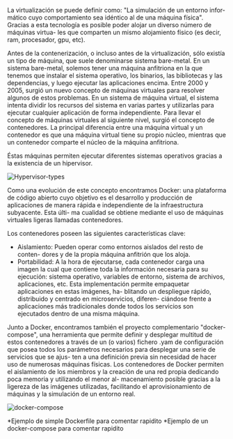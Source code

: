 La virtualización se puede definir como: "La simulación de un entorno infor-
mático cuyo comportamiento sea idéntico al de una máquina física". Gracias a
esta tecnología es posible poder alojar un diverso número de máquinas virtua-
les que comparten un mismo alojamiento físico (es decir, ram, procesador, gpu,
etc).

Antes de la contenerización, o incluso antes de la virtualización, sólo existía un tipo de máquina, que suele denominarse sistema bare-metal.
En un sistema bare-metal, solemos tener una máquina anfitriona en la que tenemos que instalar el sistema operativo, los binarios, las bibliotecas y las dependencias, y luego ejecutar las aplicaciones encima.
Entre 2000 y 2005, surgió un nuevo concepto de máquinas virtuales para resolver algunos de estos problemas.
En un sistema de máquina virtual, el sistema intenta dividir los recursos del sistema en varias partes y utilizarlas para ejecutar cualquier aplicación de forma independiente.
Para llevar el concepto de máquinas virtuales al siguiente nivel, surgió el concepto de contenedores.
La principal diferencia entre una máquina virtual y un contenedor es que una máquina virtual tiene su propio núcleo, mientras que un contenedor comparte el núcleo de la máquina anfitriona.

Éstas máquinas permiten ejecutar diferentes sistemas operativos gracias a la
existencia de un hipervisor.

![Hypervisor-types](https://github.com/javisantossanchez/GrandesVolumenesDeDatos/assets/47392657/5f795e11-0a98-4f83-b6e5-5d3b84b81635)


Como una evolución de este concepto encontramos Docker: una plataforma
de código abierto cuyo objetivo es el desarrollo y producción de aplicaciones
de manera rápida e independiente de la infraestructura subyacente. Esta últi-
ma cualidad se obtiene mediante el uso de máquinas virtuales ligeras llamadas
contenedores.

Los contenedores poseen las siguientes características clave:
- Aislamiento: Pueden operar como entornos aislados del resto de conten-
dores y de la propia máquina anfitrión que los aloja.
- Portabilidad: A la hora de ejecutarse, cada contenedor carga una imagen la
cual que contiene toda la información necesaria para su ejecución: sistema
operativo, variables de entorno, sistema de archivos, aplicaciones, etc.
Esta implementación permite empaquetar aplicaciones en estas imágenes, ha-
blitando un despliegue rápido, distribuido y centrado en microservicios, diferen-
ciándose frente a aplicaciones más tradicionales donde todos los servicios son
ejecutados dentro de una misma máquina.

Junto a Docker, encontramos también el proyecto complementario "docker-
compose", una herramienta que permite definir y desplegar multitud de estos
contenedores a través de un (o varios) fichero .yam de configuración que posea
todos los parámetros necesarios para desplegar una serie de servicios que se ajus-
ten a una definición previa sin necesidad de hacer uso de numerosas máquinas
físicas.
Los contenedores de Docker permiten el aislamiento de los miembros y la
creación de una red propia dedicando poca memoria y utilizando el menor al-
macenamiento posible gracias a la ligereza de las imágenes utilizadas, facilitando
el aprovisionamiento de máquinas y la simulación de un entorno real.

![docker-compose](https://github.com/javisantossanchez/GrandesVolumenesDeDatos/assets/47392657/8d9ccd6b-37aa-4ae5-88bc-e065eef5dee7)


*Ejemplo de simple Dockerfile para comentar rapidito
*Ejemplo de un docker-compose para comentar rapidito
